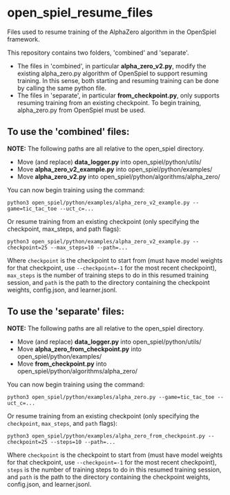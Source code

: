 # open_spiel_resume_files
Files used to resume training of the AlphaZero algorithm in the OpenSpiel framework.

This repository contains two folders, 'combined' and 'separate'.
- The files in 'combined', in particular **alpha_zero_v2.py**, modify the existing alpha_zero.py algorithm of OpenSpiel to  support resuming training. In this sense, both starting and resuming training can be done by calling the same python file.
- The files in 'separate', in particular **from_checkpoint.py**, only supports resuming training from an existing checkpoint. To begin training, alpha_zero.py from OpenSpiel must be used.

## To use the 'combined' files:
**NOTE:** The following paths are all relative to the open_spiel directory.
- Move (and replace) **data_logger.py** into open_spiel/python/utils/
- Move **alpha_zero_v2_example.py** into open_spiel/python/examples/
- Move **alpha_zero_v2.py** into open_spiel/python/algorithms/alpha_zero/

You can now begin training using the command:

  ```python3 open_spiel/python/examples/alpha_zero_v2_example.py --game=tic_tac_toe --uct_c=...```

Or resume training from an existing checkpoint (only specifying the checkpoint, max_steps, and path flags):

  ```python3 open_spiel/python/examples/alpha_zero_v2_example.py --checkpoint=25 --max_steps=10 --path=...```

Where ```checkpoint``` is the checkpoint to start from (must have model weights for that checkpoint, use ```--checkpoint=-1``` for the most recent checkpoint), ```max_steps``` is the number of training steps to do in this resumed training session, and ```path``` is the path to the directory containing the checkpoint weights, config.json, and learner.jsonl.


## To use the 'separate' files:
**NOTE:** The following paths are all relative to the open_spiel directory.
- Move (and replace) **data_logger.py** into open_spiel/python/utils/
- Move **alpha_zero_from_checkpoint.py** into open_spiel/python/examples/
- Move **from_checkpoint.py** into open_spiel/python/algorithms/alpha_zero/

You can now begin training using the command:

  ```python3 open_spiel/python/examples/alpha_zero.py --game=tic_tac_toe --uct_c=...```

Or resume training from an existing checkpoint (only specifying the ```checkpoint```, ```max_steps```, and ```path``` flags):

  ```python3 open_spiel/python/examples/alpha_zero_from_checkpoint.py --checkpoint=25 --steps=10 --path=...```

Where ```checkpoint``` is the checkpoint to start from (must have model weights for that checkpoint, use ```--checkpoint=-1``` for the most recent checkpoint), ```steps``` is the number of training steps to do in this resumed training session, and ```path``` is the path to the directory containing the checkpoint weights, config.json, and learner.jsonl.
